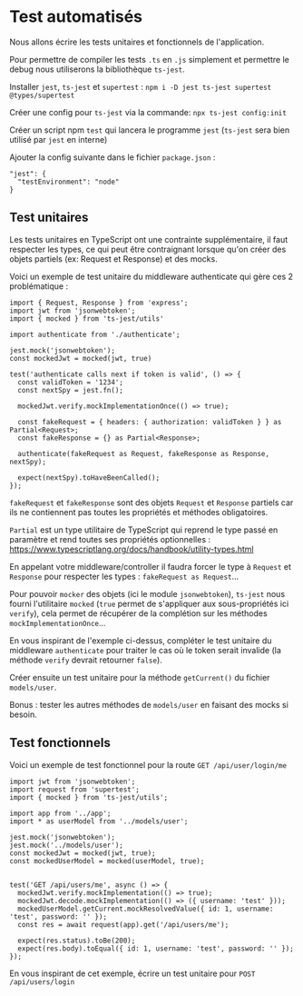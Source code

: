 # Test automatisés

Nous allons écrire les tests unitaires et fonctionnels de l'application.

Pour permettre de compiler les tests `.ts` en `.js` simplement et permettre le debug nous utiliserons la bibliothèque `ts-jest`.

Installer `jest`, `ts-jest` et `supertest` : `npm i -D jest ts-jest supertest @types/supertest`

Créer une config pour `ts-jest` via la commande: `npx ts-jest config:init`

Créer un script npm `test` qui lancera le programme `jest` (`ts-jest` sera bien utilisé par `jest` en interne)

Ajouter la config suivante dans le fichier `package.json` :

```
"jest": {
  "testEnvironment": "node"
}
```

## Test unitaires

Les tests unitaires en TypeScript ont une contrainte supplémentaire, il faut respecter les types, ce qui peut être contraignant lorsque qu'on créer des objets partiels (ex: Request et Response) et des mocks.

Voici un exemple de test unitaire du middleware authenticate qui gère ces 2 problématique :

```
import { Request, Response } from 'express';
import jwt from 'jsonwebtoken';
import { mocked } from 'ts-jest/utils'

import authenticate from './authenticate';

jest.mock('jsonwebtoken');
const mockedJwt = mocked(jwt, true)

test('authenticate calls next if token is valid', () => {
  const validToken = '1234';
  const nextSpy = jest.fn();

  mockedJwt.verify.mockImplementationOnce(() => true);

  const fakeRequest = { headers: { authorization: validToken } } as Partial<Request>;
  const fakeResponse = {} as Partial<Response>;

  authenticate(fakeRequest as Request, fakeResponse as Response, nextSpy);

  expect(nextSpy).toHaveBeenCalled();
});
```

`fakeRequest` et `fakeResponse` sont des objets `Request` et `Response` partiels car ils ne contiennent pas toutes les propriétés et méthodes obligatoires.

`Partial` est un type utilitaire de TypeScript qui reprend le type passé en paramètre et rend toutes ses propriétés optionnelles : https://www.typescriptlang.org/docs/handbook/utility-types.html

En appelant votre middleware/controller il faudra forcer le type à `Request` et `Response` pour respecter les types : `fakeRequest as Request`...

Pour pouvoir `mocker` des objets (ici le module `jsonwebtoken`), `ts-jest` nous fourni l'utilitaire `mocked` (`true` permet de s'appliquer aux sous-propriétés ici `verify`), cela permet de récupérer de la complétion sur les méthodes `mockImplementationOnce`...

En vous inspirant de l'exemple ci-dessus, compléter le test unitaire du middleware `authenticate` pour traiter le cas où le token serait invalide (la méthode `verify` devrait retourner `false`).

Créer ensuite un test unitaire pour la méthode `getCurrent()` du fichier `models/user`.

Bonus : tester les autres méthodes de `models/user` en faisant des mocks si besoin.


## Test fonctionnels

Voici un exemple de test fonctionnel pour la route `GET /api/user/login/me`

```
import jwt from 'jsonwebtoken';
import request from 'supertest';
import { mocked } from 'ts-jest/utils';

import app from '../app';
import * as userModel from '../models/user';

jest.mock('jsonwebtoken');
jest.mock('../models/user');
const mockedJwt = mocked(jwt, true);
const mockedUserModel = mocked(userModel, true);


test('GET /api/users/me', async () => {
  mockedJwt.verify.mockImplementation(() => true);
  mockedJwt.decode.mockImplementation(() => ({ username: 'test' }));
  mockedUserModel.getCurrent.mockResolvedValue({ id: 1, username: 'test', password: '' });
  const res = await request(app).get('/api/users/me');

  expect(res.status).toBe(200);
  expect(res.body).toEqual({ id: 1, username: 'test', password: '' });
});
```

En vous inspirant de cet exemple, écrire un test unitaire pour `POST /api/users/login`
